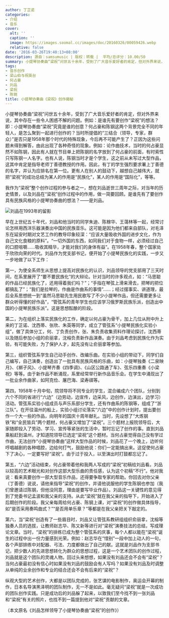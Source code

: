 ```yaml
---
author: 丁芷诺
categories:
- 介绍
- 音乐
cover:
  alt: ''
  caption: ''
  image: https://images.soomal.cc/images/doc/20160326/00059426.webp
  relative: false
date: '2016-03-26T19:40:13+08:00'
description: 源自：samsumusic | 版权：转载 |  平均/总评分：10.00/50
summary: 小提琴协奏曲“梁祝”问世五十余年，受到了广大音乐爱好者的肯定，但对外界来说，其中存在一些令人困惑不解的问题。例如：是谁先有要创作“梁祝”的想法？即：小提琴协奏曲“梁祝”究竟是谁的创意？何占豪和陈钢这两个背景完全不同的年轻人，是怎么聚到一起进行创作的？
tags:
- 音乐创作
- 梁山伯与祝英台
- 何占豪
- 刘品
- 梁祝
- 陈钢
title: 小提琴协奏曲《梁祝》创作揭秘
---
```


小提琴协奏曲“梁祝”问世五十余年，受到了广大音乐爱好者的肯定，但对外界来说，其中存在一些令人困惑不解的问题。例如：是谁先有要创作“梁祝”的想法？即：小提琴协奏曲“梁祝”究竟是谁的创意？何占豪和陈钢这两个背景完全不同的年轻人，是怎么聚到一起进行创作的？当时所提倡的“三结合（领导，专家，群众）”是否只是1958年那个时代的特殊现象，今后再不可能产生了？正因为这些问题未得到解答，由此出现了各种奇怪的现象。例如：论作曲技术，当时的何占豪显然不如陈钢，因此有人就在节目单上把陈钢的名字放到了何占豪的前面，有时索性只写陈钢一人名字。也有人说，陈钢当时才是个学生，这之前从未写过大型作品，这其中肯定是指导老师丁善德教授的作用。因此，有丁的学生强烈要求署上丁善德的名字，并认为应排名在第一位。更有人在别人的鼓动下，越想自己越伟大，就把“梁祝”的成功总结为某人的作用是“民族化”，某人的作用是“国际化”，等等。

我作为“梁祝”整个创作过程的参与者之一，想在刘品逝世三周年之际，对当年的历史情景，以及刘品在“梁祝”创作过程中的作用，做一简要回顾。是谁先有了要创作具有民族风格的小提琴协奏曲的想法？――是刘品。

![刘品在1993年的留影](https://images.soomal.cc/images/doc/20160326/00059426.webp)





早在上世纪五十年代，刘品和他当时的同学朱迪、陈稼华、王蔼林等一起，经常讨论怎样用西洋乐器演奏出中国的民族音乐。这可能是因为他们都来自部队，对毛泽东在延安时期对文艺工作的教导印象较深：“应该大量吸收外国的进步文化，作为自己文化食粮的原料”。“一切外国的东西，如同我们对于食物一样，必须经过自己的口腔咀嚼……吸收其精华，才能对我们的身体有益”。在1958年春，整个国家处于欣欣向荣的时代。刘品作为党支部书记，便开始了小提琴民族化的实践，一步又一步地做了以下工作：

第一，为使全系师生从思想上提高对民族化的认识，刘品领导的党支部用了三天时间，在系里展开了“要不要民族化”的大辩论。针对当时的许多观点，如：“马思聪的作品已经民族化了，还用得着我们吗？”；“手指在琴弦上滑来滑去，把琴的把位都搞乱了”；“我们是拉琴的，作曲是作曲系的事情”……；经过摆事实、讲道理，最后全系思想统一到“虽然马思聪先生用民歌写了不少小提琴作品，但还需要更多让群众听得懂的好作品”，“管弦系的青年学生也应该学习俄罗斯民族乐派，创造出中国的小提琴民族乐派”。这是思想酝酿的阶段。

第二，为在组织上落实民族化的工作，确定以何占豪为骨干，加上几位从附中升上来的丁芷诺、沈西蒂、张欣、朱英等同学，成立了管弦系“小提琴民族化实验小组”，做了具体分工，何、丁负责创作，张、朱负责收集资料作理论探讨，沈西蒂以及随后参加小组的俞丽拿，沈榕负责新作品演奏。由于刘品考虑到民族化作为实验，有可能失败，为了保护人才，起先没有让俞丽拿等参加。

第三，组织管弦系学生自己动手创作、改编乐曲。在实验小组的带动下，同学们自己编写，自己演奏，创造出了一批具有民族风格的乐曲，如：小提琴独奏《二泉映月》、《梆子风》、小提琴齐奏《四季调》、《山区公路通了车》、弦乐四重奏《小梁祝》等等。由于新作品不断涌现，系里经常举行新作品音乐会。在学生中涌现出了一批业余作曲家，如阿克俭、屠巴海、梁寿祺等。

第四，1958年十月中旬，院领导将不同专业的学生，混合编成六个团队，分别到六个不同的省进行“六边”（边劳动，边宣传，边采风，边创作，边演出，边学习）活动。管弦系实验小组成员与声乐系部分学生，还有作曲系的陈钢等，组成了“浙江队”。在开往温州的船上，实验小组讨论落实“六边”中的创作计划时，提出要创作一个大一些的作品，向明年的国庆十周年献礼。当时，先设想了“大炼钢铁”和“全民皆兵”两个题材，何占豪又增加了“梁祝”。三个题材上报院领导后，大家随即投入了劳动、学习、宣传等紧张的生活中，暂时忘记了创作的事。直到刘品乘船赶到温州，才知道院领导已选定“梁祝”这个题材。当何占豪觉得自己没有学过作曲，无法创作“小提琴协奏曲”这样大型作品的时候，刘品花了一个晚上，边听何哼唱越剧的各种唱腔，边给何打气，鼓励他说：你们一定能搞出来。这促使何占豪下了决心，一定要写好“梁祝”。由于过于投入，以至演出时打鼓都忘记了。

第五，“六边”活动结束，何占豪带着他和我两人写成的“梁祝”初稿给刘品看。刘品以较高的艺术眼光和对创作这部大型乐曲的责任感，认为这个初稿“不行”。他对我说：看来真要创作一部大型音乐作品，还得要争取专家的帮助。你回去对你父亲（丁善德）说说，请他来指导“梁祝”的创作，并请他说服他的学生陈钢也参加（我们曾邀请过陈钢，但他没同意，理由是要写毕业作品）。刘品这一关键性的意见得到了党委书记孟波和我父亲的支持。从此“梁祝”就在我父亲的指导下，开始进入了后期创作的阶段。我父亲每周给何占豪、陈钢上课，对“梁祝”的创作做具体指导，如“是否采用奏鸣曲式？”“是否用单乐章？”等都是在我父亲把关下敲定的。

第六，当“梁祝”创造有了一些眉目时，刘品又让管弦系教研组组织俞丽拿，沈榕等独奏人员的选拔，让教师赵志华、陈又新等进行对“梁祝”演奏技法的总结，写成理论文章。当时，“梁祝”的排练已成为整个管弦系的庆事，每个人都以能在“梁祝”诞生的过程中出一份力量感到光荣。例如：赵志华在“惜别”一段中加上动人的一句，各个声部排练中对配器、弓法、力度都做出了自己的献。这就是刘品作为支部书记，把少数人的先进思想转化为群众的思想过程，这是一个艺术团队的创作过程，刘品就是这个团队的灵魂人物。回过头来想想，如果没有刘品还会不会有“梁祝”？当何占豪最初没有信心时如果没有刘品的鼓励会有人写吗？如果没有刘品及时调整从单纯的业余创作和专业的结合还会不会有后来的“梁祝”？

纵观大型的艺术创作，大都是以团队完成的，张艺谋的电影制作，奥运会开幕的制作，日本名导演黑泽明的团队制作，无一不是如此。毫无疑问“梁祝”就是一次成功的团队创作实践。只是成功后的刘品躲了起来，以致我们至今找不到一张刘品和“梁祝”有关的照片，也找不到一篇提到他对“梁祝”贡献的文章。

（本文原名《刘品怎样领导了小提琴协奏曲“梁祝”的创作》）